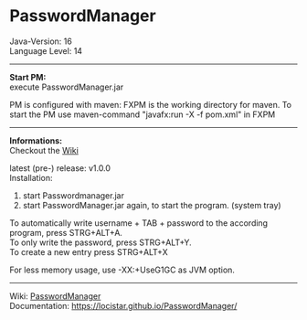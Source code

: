 # PasswordManager

Java-Version: 16 <br />
Language Level: 14

***

**Start PM:**<br />
execute PasswordManager.jar

PM is configured with maven:
FXPM is the working directory for maven. To start the PM use maven-command "javafx:run -X -f pom.xml" in FXPM

***

**Informations:**<br />
Checkout the [Wiki](https://github.com/LociStar/PasswordManager/wiki)

latest (pre-) release: v1.0.0<br />
Installation: <br />

1. start Passwordmanager.jar
2. start PasswordManager.jar again, to start the program. (system tray)

To automatically write username + TAB + password to the according program, press STRG+ALT+A.<br />
To only write the password, press STRG+ALT+Y.<br />
To create a new entry press STRG+ALT+X

For less memory usage, use -XX:+UseG1GC as JVM option.

***

Wiki: [PasswordManager](https://github.com/LociStar/PasswordManager/wiki)<br />
Documentation: https://locistar.github.io/PasswordManager/
